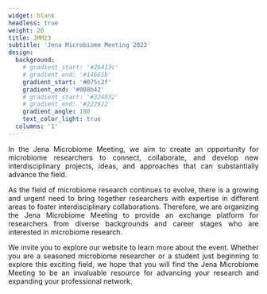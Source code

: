 ```yaml
---
widget: blank
headless: true
weight: 20 
title: JMM23
subtitle: 'Jena Microbiome Meeting 2023'
design:
  background:
    # gradient_start: '#26413c'
    # gradient_end: '#14661b'
    gradient_start: '#075c2f'
    gradient_end: '#008b42'
    # gradient_start: '#324032'
    # gradient_end: '#222922'
    gradient_angle: 180
    text_color_light: true
  columns: '1'
---
```


<p align="justify">In the Jena Microbiome Meeting, we aim to create an opportunity for microbiome researchers to connect, collaborate, and develop new interdisciplinary projects, ideas, and approaches that can substantially advance the field.</p>

<p align="justify">As the field of microbiome research continues to evolve, there is a growing and urgent need to bring together researchers with expertise in different areas to foster interdisciplinary collaborations. Therefore, we are organizing the Jena Microbiome Meeting to provide an exchange platform for researchers from diverse backgrounds and career stages who are interested in microbiome research.</p>

<p align="justify">We invite you to explore our website to learn more about the event. Whether you are a seasoned microbiome researcher or a student just beginning to explore this exciting field, we hope that you will find the Jena Microbiome Meeting to be an invaluable resource for advancing your research and expanding your professional network.</p>

